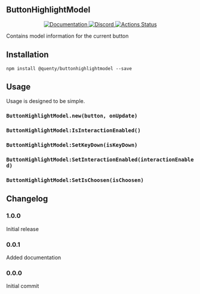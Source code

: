 ## ButtonHighlightModel
<div align="center">
  <a href="http://quenty.github.io/api/">
    <img src="https://img.shields.io/badge/docs-website-green.svg" alt="Documentation" />
  </a>
  <a href="https://discord.gg/mhtGUS8">
    <img src="https://img.shields.io/badge/discord-nevermore-blue.svg" alt="Discord" />
  </a>
  <a href="https://github.com/Quenty/NevermoreEngine/actions">
    <img src="https://github.com/Quenty/NevermoreEngine/workflows/lint/badge.svg" alt="Actions Status" />
  </a>
</div>

Contains model information for the current button

## Installation
```
npm install @quenty/buttonhighlightmodel --save
```

## Usage
Usage is designed to be simple.

### `ButtonHighlightModel.new(button, onUpdate)`

### `ButtonHighlightModel:IsInteractionEnabled()`

### `ButtonHighlightModel:SetKeyDown(isKeyDown)`

### `ButtonHighlightModel:SetInteractionEnabled(interactionEnabled)`

### `ButtonHighlightModel:SetIsChoosen(isChoosen)`


## Changelog

### 1.0.0
Initial release

### 0.0.1
Added documentation

### 0.0.0
Initial commit